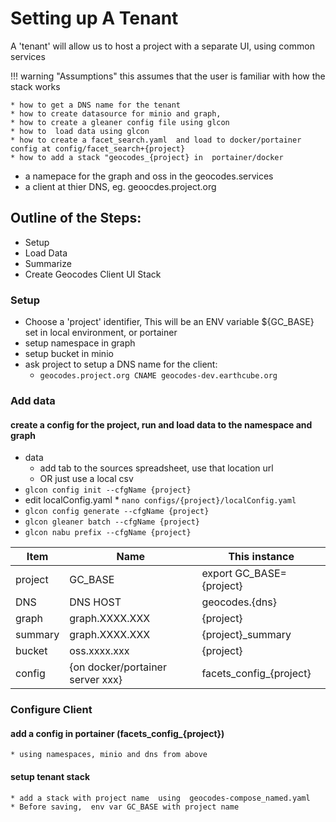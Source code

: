 # Setting up A Tenant
A 'tenant' will allow us to host a project with a separate UI, using common services

!!! warning "Assumptions"
    this assumes that the user is familiar with how the stack works

    * how to get a DNS name for the tenant
    * how to create datasource for minio and graph,
    * how to create a gleaner config file using glcon
    * how to  load data using glcon
    * how to create a facet_search.yaml  and load to docker/portainer config at config/facet_search+{project}
    * how to add a stack "geocodes_{project} in  portainer/docker


* a namepace for the graph and oss in the geocodes.services
* a client at thier DNS, eg. geoocdes.project.org

## Outline of the Steps:

* Setup
* Load Data
* Summarize
* Create Geocodes Client UI Stack

### Setup

* Choose a 'project' identifier, This will be an ENV variable ${GC_BASE} set in local environment, or portainer
* setup namespace in graph
* setup bucket in minio
* ask project to setup a DNS name for the client:
   * `geocodes.project.org CNAME geocodes-dev.earthcube.org`


### Add data

#### create a config for the project, run and load data to the namespace and graph
  * data
    * add tab to the sources spreadsheet, use that location url
    * OR just use a local csv
  * `glcon config init --cfgName {project}`
  *  edit localConfig.yaml
    * `nano configs/{project}/localConfig.yaml`
  * `glcon config generate --cfgName {project}`
  * `glcon gleaner batch --cfgName {project}`
  * `glcon nabu prefix --cfgName {project}`


| Item    | Name                             | This instance            |
|---------|----------------------------------|--------------------------|
| project | GC_BASE                          | export GC_BASE={project} |
| DNS     | DNS HOST                         | geocodes.{dns}           |
| graph   | graph.XXXX.XXX                   | {project}                |
| summary | graph.XXXX.XXX                   | {project}_summary        |
| bucket  | oss.xxxx.xxx                     | {project}                |
| config  | {on docker/portainer server xxx} | facets_config_{project}  | 


### Configure Client

#### add a config in portainer (facets_config_{project})
    * using namespaces, minio and dns from above
#### setup tenant stack
    * add a stack with project name  using  geocodes-compose_named.yaml
    * Before saving,  env var GC_BASE with project name



